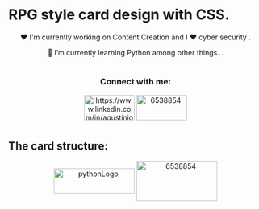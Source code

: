 <h1 align="justify">RPG style card design with CSS. </h1>

<p align="center">❤ I'm currently working on Content Creation and I ❤ cyber security .</p>
<p align="center">🌱 I’m currently learning Python among other things...</p>

#

<h3 align="center">Connect with me:</h3>
<p align="center">
<a href="https://www.vectorlogo.zone/logos/github/github-ar21.svg" target="blank">
<a href="https://linkedin.com/in/agustinjosew/" target="blank"><img align="center" src="https://www.vectorlogo.zone/logos/linkedin/linkedin-ar21.svg" alt="https://www.linkedin.com/in/agustinjosew/" height="50" width="100" /></a>
<a href="https://stackoverflow.com/users/6538854" target="blank"><img align="center" src="https://www.vectorlogo.zone/logos/stackoverflow/stackoverflow-official.svg" alt="6538854" height="50" width="100" /></a>
</p>

#
<h2 align="justify">The card structure:  </h2>


<p align="center">
<a href="https://www.vectorlogo.zone/logos/github/github-ar21.svg" target="blank">
<a><img align="center" src="https://www.vectorlogo.zone/logos/python/python-official.svg" alt="pythonLogo" height="50" width="160" /></a>
<a><img align="center" src="https://www.vectorlogo.zone/logos/github/github-ar21.svg" alt="6538854" height="80" width="160" /></a>
</p>

